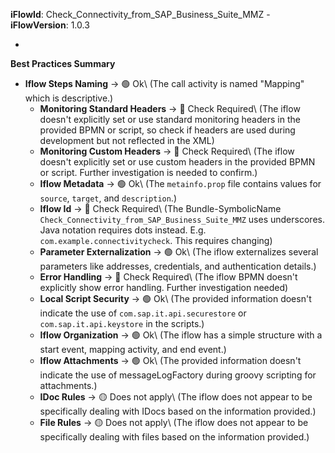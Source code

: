 **iFlowId**: Check_Connectivity_from_SAP_Business_Suite_MMZ - **iFlowVersion**: 1.0.3

-

**Best Practices Summary**
- **Iflow Steps Naming** -> 🟢 Ok\ (The call activity is named "Mapping" which is descriptive.)
    - **Monitoring Standard Headers** -> 🔴 Check Required\ (The iflow doesn't explicitly set or use standard monitoring headers in the provided BPMN or script, so check if headers are used during development but not reflected in the XML)
    - **Monitoring Custom Headers** -> 🔴 Check Required\ (The iflow doesn't explicitly set or use custom headers in the provided BPMN or script. Further investigation is needed to confirm.)
    - **Iflow Metadata** -> 🟢 Ok\ (The `metainfo.prop` file contains values for `source`, `target`, and `description`.)
    - **Iflow Id** -> 🔴 Check Required\ (The Bundle-SymbolicName `Check_Connectivity_from_SAP_Business_Suite_MMZ` uses underscores. Java notation requires dots instead. E.g. `com.example.connectivitycheck`. This requires changing)
    - **Parameter Externalization** -> 🟢 Ok\ (The iflow externalizes several parameters like addresses, credentials, and authentication details.)
    - **Error Handling** -> 🔴 Check Required\ (The iflow BPMN doesn't explicitly show error handling. Further investigation needed)
    - **Local Script Security** -> 🟢 Ok\ (The provided information doesn't indicate the use of `com.sap.it.api.securestore` or `com.sap.it.api.keystore` in the scripts.)
    - **Iflow Organization** -> 🟢 Ok\ (The iflow has a simple structure with a start event, mapping activity, and end event.)
    - **Iflow Attachments** -> 🟢 Ok\ (The provided information doesn't indicate the use of messageLogFactory during groovy scripting for attachments.)
    - **IDoc Rules** -> 🟡 Does not apply\ (The iflow does not appear to be specifically dealing with IDocs based on the information provided.)
    - **File Rules** -> 🟡 Does not apply\ (The iflow does not appear to be specifically dealing with files based on the information provided.)